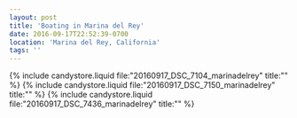 ```yaml
---
layout: post
title: 'Boating in Marina del Rey'
date: 2016-09-17T22:52:39-0700
location: 'Marina del Rey, California'
tags: ''
---
```


{% include candystore.liquid file:"20160917_DSC_7104_marinadelrey" title:"" %}
{% include candystore.liquid file:"20160917_DSC_7150_marinadelrey" title:"" %}
{% include candystore.liquid file:"20160917_DSC_7436_marinadelrey" title:"" %}
